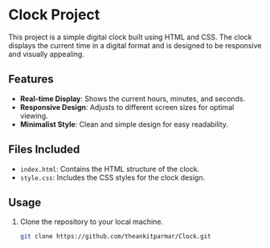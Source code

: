 # Clock Project

This project is a simple digital clock built using HTML and CSS. The clock displays the current time in a digital format and is designed to be responsive and visually appealing.

## Features

- **Real-time Display**: Shows the current hours, minutes, and seconds.
- **Responsive Design**: Adjusts to different screen sizes for optimal viewing.
- **Minimalist Style**: Clean and simple design for easy readability.

## Files Included

- `index.html`: Contains the HTML structure of the clock.
- `style.css`: Includes the CSS styles for the clock design.

## Usage

1. Clone the repository to your local machine.
   ```bash
   git clone https://github.com/theankitparmar/Clock.git
